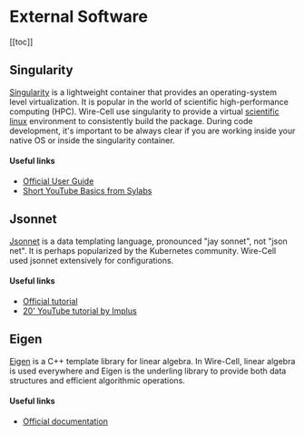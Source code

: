 # External Software
[[toc]]

## Singularity

[Singularity](https://singularity.lbl.gov/) is a lightweight container that provides an operating-system level virtualization. It is popular in the world of scientific high-performance computing (HPC). Wire-Cell use singularity to provide a virtual [scientific linux](https://www.scientificlinux.org/) environment to consistently build the package. During code development, it's important to be always clear if you are working inside your native OS or inside the singularity container.

#### Useful links
- [Official User Guide](https://sylabs.io/guides/3.3/user-guide/#)
- [Short YouTube Basics from Sylabs](https://www.youtube.com/playlist?list=PL052H4iYGzysewYEelldGPOgKRJkxd5zp)

<!-- -------------------------------------------------  -->
## Jsonnet

[Jsonnet](https://jsonnet.org/) is a data templating language, pronounced "jay sonnet", not "json net". It is perhaps popularized by the Kubernetes community. Wire-Cell used jsonnet extensively for configurations.

#### Useful links
- [Official tutorial](https://jsonnet.org/learning/tutorial.html)
- [20' YouTube tutorial by Implus](https://www.youtube.com/watch?v=i5PVp92tAmE)

<!-- -------------------------------------------------  -->
## Eigen

[Eigen](http://eigen.tuxfamily.org/index.php?title=Main_Page) is a C++ template library for linear algebra. In Wire-Cell, linear algebra is used everywhere and Eigen is the underling library to provide both data structures and efficient algorithmic operations.

#### Useful links
- [Official documentation](http://eigen.tuxfamily.org/dox/)